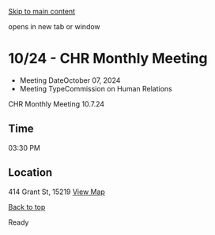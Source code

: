 [Skip to main content](https://www.pittsburghpa.gov/City-Government/Boards-Authorities-Commissions/List-of-Boards-Authorities-Commissions/Commission-on-Human-Relations/Commission-Meetings/CHR-Meetings/2024/1024-CHR-Monthly-Meeting#main-content)

opens in new tab or window

# 10/24 - CHR Monthly Meeting

- Meeting DateOctober 07, 2024
- Meeting TypeCommission on Human Relations

CHR Monthly Meeting
10.7.24

## Time

03:30 PM

## Location

414 Grant St, 15219 [View Map](https://maps.google.com/?q=414%20Grant%20St%2015219)

[Back to top](https://www.pittsburghpa.gov/City-Government/Boards-Authorities-Commissions/List-of-Boards-Authorities-Commissions/Commission-on-Human-Relations/Commission-Meetings/CHR-Meetings/2024/1024-CHR-Monthly-Meeting#body-top)

Ready

